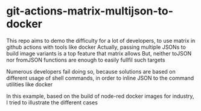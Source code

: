 # git-actions-matrix-multijson-to-docker

This repo aims to demo the difficulty for a lot of developers, to use matrix in github actions with tools like docker
Actually, passing multiple JSONs to build image variants is a top feature that matrix allows
But, neither toJSON nor fromJSON functions are enough to easily fullfil such targets

Numerous developers fail doing so, because solutions are based on different usage of shell commands, in order to inline JSON to the command utilities like docker

In this example, based on the build of node-red docker images for industry, I tried to illustrate the different cases 
